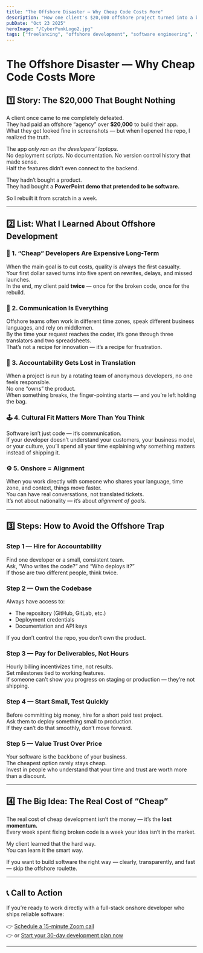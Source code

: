```yaml
---
title: "The Offshore Disaster — Why Cheap Code Costs More"
description: "How one client's $20,000 offshore project turned into a broken app, and what I learned about the real cost of 'cheap' software."
pubDate: "Oct 23 2025"
heroImage: "/CyberPunkLogo2.jpg"
tags: ["freelancing", "offshore development", "software engineering", "client lessons", "startup advice"]
---
```


# The Offshore Disaster — Why Cheap Code Costs More

## 1️⃣ Story: The $20,000 That Bought Nothing

A client once came to me completely defeated.  
They had paid an offshore “agency” over **$20,000** to build their app.  
What they got looked fine in screenshots — but when I opened the repo, I realized the truth.

The app *only ran on the developers’ laptops.*  
No deployment scripts. No documentation. No version control history that made sense.  
Half the features didn’t even connect to the backend.

They hadn’t bought a product.  
They had bought a **PowerPoint demo that pretended to be software.**

So I rebuilt it from scratch in a week.

---

## 2️⃣ List: What I Learned About Offshore Development

### 🧱 1. “Cheap” Developers Are Expensive Long-Term
When the main goal is to cut costs, quality is always the first casualty.  
Your first dollar saved turns into five spent on rewrites, delays, and missed launches.  
In the end, my client paid **twice** — once for the broken code, once for the rebuild.

### 💬 2. Communication Is Everything
Offshore teams often work in different time zones, speak different business languages, and rely on middlemen.  
By the time your request reaches the coder, it’s gone through three translators and two spreadsheets.  
That’s not a recipe for innovation — it’s a recipe for frustration.

### 🧩 3. Accountability Gets Lost in Translation
When a project is run by a rotating team of anonymous developers, no one feels responsible.  
No one “owns” the product.  
When something breaks, the finger-pointing starts — and you’re left holding the bag.

### 🕹️ 4. Cultural Fit Matters More Than You Think
Software isn’t just code — it’s communication.  
If your developer doesn’t understand your customers, your business model, or your culture, you’ll spend all your time explaining *why* something matters instead of shipping it.

### ⚙️ 5. Onshore = Alignment
When you work directly with someone who shares your language, time zone, and context, things move faster.  
You can have real conversations, not translated tickets.  
It’s not about nationality — it’s about *alignment of goals.*

---

## 3️⃣ Steps: How to Avoid the Offshore Trap

### Step 1 — Hire for Accountability
Find one developer or a small, consistent team.  
Ask, “Who writes the code?” and “Who deploys it?”  
If those are two different people, think twice.

### Step 2 — Own the Codebase
Always have access to:
- The repository (GitHub, GitLab, etc.)  
- Deployment credentials  
- Documentation and API keys  

If you don’t control the repo, you don’t own the product.

### Step 3 — Pay for Deliverables, Not Hours
Hourly billing incentivizes time, not results.  
Set milestones tied to working features.  
If someone can’t show you progress on staging or production — they’re not shipping.

### Step 4 — Start Small, Test Quickly
Before committing big money, hire for a short paid test project.  
Ask them to deploy something small to production.  
If they can’t do that smoothly, don’t move forward.

### Step 5 — Value Trust Over Price
Your software is the backbone of your business.  
The cheapest option rarely stays cheap.  
Invest in people who understand that your time and trust are worth more than a discount.

---

## 4️⃣ The Big Idea: The Real Cost of “Cheap”

The real cost of cheap development isn’t the money — it’s the **lost momentum.**  
Every week spent fixing broken code is a week your idea isn’t in the market.

My client learned that the hard way.  
You can learn it the smart way.

If you want to build software the right way — clearly, transparently, and fast — skip the offshore roulette.

---

## 📞 Call to Action

If you’re ready to work directly with a full-stack onshore developer who ships reliable software:

👉 [Schedule a 15-minute Zoom call](https://calendly.com/baileyburnsed/15min)  
👉 or [Start your 30-day development plan now](https://baileyburnsed.dev/)

---

